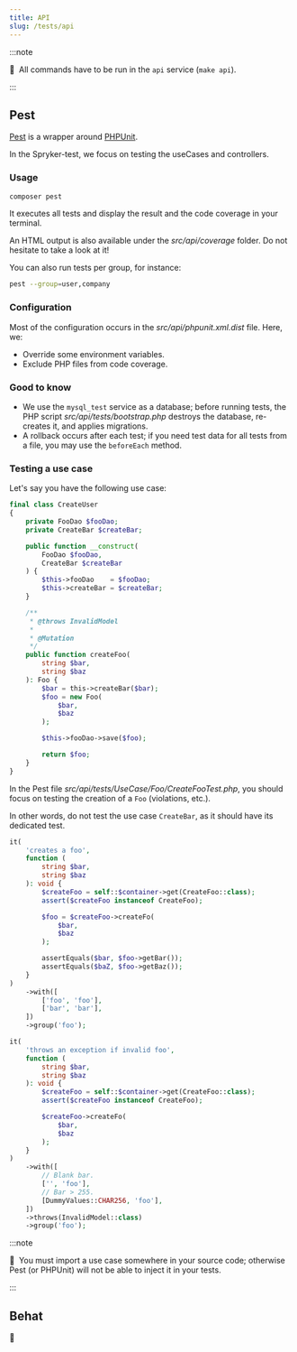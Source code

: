 ```yaml
---
title: API
slug: /tests/api
---
```


:::note

📣&nbsp;&nbsp;All commands have to be run in the `api` service (`make api`).

:::

## Pest

[Pest](https://pestphp.com/) is a wrapper around [PHPUnit](https://phpunit.de/).

In the Spryker-test, we focus on testing the useCases and controllers.

### Usage

```bash title="console"
composer pest
```

It executes all tests and display the result and the code coverage in your terminal.

An HTML output is also available under the *src/api/coverage* folder.
Do not hesitate to take a look at it!

You can also run tests per group, for instance:

```bash title="console"
pest --group=user,company
```

### Configuration

Most of the configuration occurs in the *src/api/phpunit.xml.dist* file. Here, we:

* Override some environment variables.
* Exclude PHP files from code coverage.

### Good to know

* We use the `mysql_test` service as a database; before running tests, the PHP script *src/api/tests/bootstrap.php* 
destroys the database, re-creates it, and applies migrations.
* A rollback occurs after each test; if you need test data for all tests from a file, you may use the `beforeEach`
method. 
### Testing a use case

Let's say you have the following use case:

```php title="src/api/src/UseCase/Foo/CreateFoo.php"
final class CreateUser
{
    private FooDao $fooDao;
    private CreateBar $createBar;

    public function __construct(
        FooDao $fooDao,
        CreateBar $createBar
    ) {
        $this->fooDao    = $fooDao;
        $this->createBar = $createBar;
    }

    /**
     * @throws InvalidModel
     *
     * @Mutation
     */
    public function createFoo(
        string $bar,
        string $baz
    ): Foo {
        $bar = this->createBar($bar);
        $foo = new Foo(
            $bar,
            $baz
        );

        $this->fooDao->save($foo);

        return $foo;
    }
}
```

In the Pest file *src/api/tests/UseCase/Foo/CreateFooTest.php*, you should focus on testing the creation of a `Foo`
(violations, etc.).

In other words, do not test the use case `CreateBar`, as it should have its dedicated test.

```php title="src/api/tests/UseCase/Foo/CreateFooTest.php"
it(
    'creates a foo',
    function (
        string $bar,
        string $baz
    ): void {
        $createFoo = self::$container->get(CreateFoo::class);
        assert($createFoo instanceof CreateFoo);

        $foo = $createFoo->createFo(
            $bar,
            $baz
        );

        assertEquals($bar, $foo->getBar());
        assertEquals($baZ, $foo->getBaz());
    }
)
    ->with([
        ['foo', 'foo'],
        ['bar', 'bar'],
    ])
    ->group('foo');

it(
    'throws an exception if invalid foo',
    function (
        string $bar,
        string $baz
    ): void {
        $createFoo = self::$container->get(CreateFoo::class);
        assert($createFoo instanceof CreateFoo);

        $createFoo->createFo(
            $bar,
            $baz
        );
    }
)
    ->with([
        // Blank bar.
        ['', 'foo'],
        // Bar > 255.
        [DummyValues::CHAR256, 'foo'],
    ])
    ->throws(InvalidModel::class)
    ->group('foo');
```

:::note

📣&nbsp;&nbsp;You must import a use case somewhere in your source code; otherwise Pest (or PHPUnit) will not be able to 
inject it in your tests.

:::

## Behat

🚧